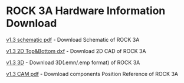 ﻿---
sidebar_label: 'ROCK 3A Hardware Information'
sidebar_position: 55
---

# ROCK 3A Hardware Information Download

[v1.3 schematic pdf](https://dl.radxa.com/rock3/docs/hw/3a/ROCK-3A-V1.3-SCH.pdf) - Download Schematic of ROCK 3A

[v1.3 2D Top&Bottom dxf](https://dl.radxa.com/rock3/docs/hw/3a/rock3a_v1.3_2d_dxf.zip)  - Download 2D CAD of ROCK 3A

[v1.3 3D](https://dl.radxa.com/rock3/docs/hw/3a/rock3a_v1.3_2d_dxf.zip)  - Download 3D(.emn/.emp format) of ROCK 3A

[v1.3 CAM pdf](https://dl.radxa.com/rock3/docs/hw/3a/ROCK-3A-V1.3-SMD.pdf)  - Download components Position Reference of ROCK 3A